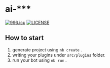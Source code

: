 # ai-***
[![996.icu](https://img.shields.io/badge/link-996.icu-red.svg)](https://996.icu)
[![LICENSE](https://img.shields.io/badge/license-Anti%20996-blue.svg)](https://github.com/996icu/996.ICU/blob/master/LICENSE)

## How to start

1. generate project using `nb create` .
2. writing your plugins under `src/plugins` folder.
3. run your bot using `nb run` .
